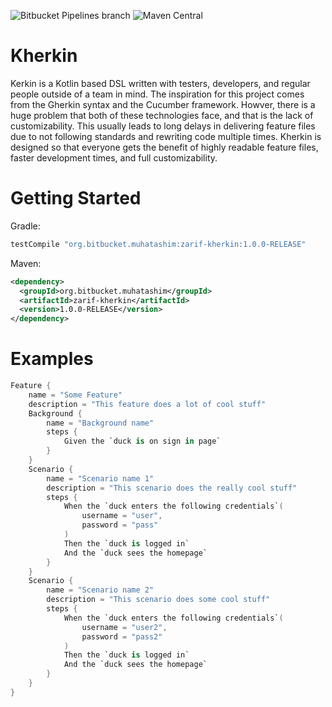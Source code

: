 ![Bitbucket Pipelines branch](https://img.shields.io/bitbucket/pipelines/Muhatashim/zarif-kherkin/master.svg?label=master)
![Maven Central](https://img.shields.io/maven-central/v/org.bitbucket.muhatashim/zarif-kherkin.svg?label=zarif-kherkin)
      
# Kherkin
Kerkin is a Kotlin based DSL written with testers, developers, and regular people outside of a team in mind. The inspiration for this project comes from the Gherkin syntax and the Cucumber framework. Howver, there is a huge problem that both of these technologies face, and that is the lack of customizability. This usually leads to long delays in delivering feature files due to not following standards and rewriting code multiple times. Kherkin is designed so that everyone gets the benefit of highly readable feature files, faster development times, and full customizability.
 
# Getting Started
Gradle:
```groovy
testCompile "org.bitbucket.muhatashim:zarif-kherkin:1.0.0-RELEASE"
```
Maven:
```xml
<dependency>
  <groupId>org.bitbucket.muhatashim</groupId>
  <artifactId>zarif-kherkin</artifactId>
  <version>1.0.0-RELEASE</version>
</dependency>
```

# Examples
```Kotlin
Feature {
    name = "Some Feature"
    description = "This feature does a lot of cool stuff"
    Background {
        name = "Background name"
        steps {
            Given the `duck is on sign in page`
        }
    }
    Scenario {
        name = "Scenario name 1"
        description = "This scenario does the really cool stuff"
        steps {
            When the `duck enters the following credentials`(
                username = "user",
                password = "pass"
            )
            Then the `duck is logged in`
            And the `duck sees the homepage`
        }
    }
    Scenario {
        name = "Scenario name 2"
        description = "This scenario does some cool stuff"
        steps {
            When the `duck enters the following credentials`(
                username = "user2",
                password = "pass2"
            )
            Then the `duck is logged in`
            And the `duck sees the homepage`
        }
    }
}
```